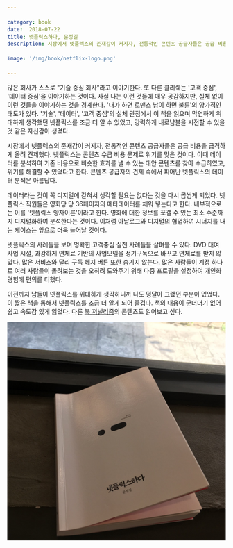 ```yaml
---

category: book
date:  2018-07-22
title: 넷플릭스하다, 문성길
description: 시장에서 넷플렉스의 존재감이 커지자, 전통적인 콘텐츠 공급자들은 공급 비용을 급격하게 올려 견제했다. 넷플릭스는 콘텐츠 수급 비용 문제로 위기를 맞은 것이다. 이때 데이터를 분석하여 기존 비용으로 비슷한 효과를 낼 수 있는 대안 콘텐츠를 찾아 수급하였고, 위기를 해결할 수 있었다고 한다. 콘텐츠 공급자의 견제 속에서 피어난 넷플릭스의 데이터 분석은 아름답다.

image: '/img/book/netflix-logo.png'

--- 
```


많은 회사가 스스로 "기술 중심 회사"라고 이야기한다. 또 다른 클리쉐는 '고객 중심', '데이터 중심'을 이야기하는 것이다. 사실 나는 이런 것들에 매우 공감하지만, 실체 없이 이런 것들을 이야기하는 것을 경계한다. '내가 하면 로맨스 남이 하면 불륜'의 양가적인 태도가 있다. '기술', '데이터', '고객 중심'의 실체 관점에서 이 책을 읽으며 막연하게 위대하게 생각했던 넷플릭스를 조금 더 알 수 있었고, 강력하게 내로남불을 시전할 수 있을 것 같은 자신감이 생겼다.

시장에서 넷플렉스의 존재감이 커지자, 전통적인 콘텐츠 공급자들은 공급 비용을 급격하게 올려 견제했다. 넷플릭스는 콘텐츠 수급 비용 문제로 위기를 맞은 것이다. 이때 데이터를 분석하여 기존 비용으로 비슷한 효과를 낼 수 있는 대안 콘텐츠를 찾아 수급하였고, 위기를 해결할 수 있었다고 한다. 콘텐츠 공급자의 견제 속에서 피어난 넷플릭스의 데이터 분석은 아름답다.

데이터라는 것이 꼭 디지털에 갇혀서 생각할 필요는 없다는 것을 다시 곱씹게 되었다. 넷플릭스 직원들은 영화당 당 36페이지의 메타데이터를 채워 넣는다고 한다. 내부적으로는 이를 '넷플릭스 양자이론'이라고 한다. 영화에 대한 정보를 쪼갤 수 있는 최소 수준까지 디지털화하여 분석한다는 것이다. 이처럼 아날로그와 디지털의 협업하여 시너지를 내는 케이스는 앞으로 더욱 늘어날 것이다.

넷플릭스의 사례들을 보며 명확한 고객중심 실천 사례들을 살펴볼 수 있다. DVD 대여 사업 시절, 과감하게 연체료 기반의 사업모델을 정기구독으로 바꾸고 연체료를 받지 않았다. 많은 서비스와 달리 구독 혜지 버튼 또한 숨기지 않는다. 많은 사람들이 계정 하나로 여러 사람들이 돌려보는 것을 오히려 도와주기 위해 다중 프로필을 설정하여 개인화 경험에 편의를 더했다.

이전까지 남들이 넷플릭스를 위대하게 생각하니까 나도 덩달아 그랬던 부분이 있었다. 이 짧은 책을 통해서 넷플릭스를 조금 더 알게 되어 즐겁다. 책의 내용이 군더더기 없어 쉽고 속도감 있게  읽었다. 다른 [북 저널리즘](https://www.bookjournalism.com/)의 콘텐츠도 읽어보고 싶다.

![netflix](/img/book/netflix.jpg "netflix")